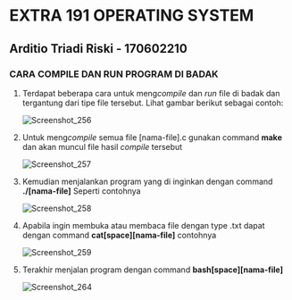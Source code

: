 # EXTRA 191 OPERATING SYSTEM

## Arditio Triadi Riski - 170602210

### CARA COMPILE DAN RUN PROGRAM DI BADAK

1. Terdapat beberapa cara untuk meng*compile* dan *run* file di badak dan tergantung dari tipe file tersebut.
    Lihat gambar berikut sebagai contoh:
    
    ![Screenshot_256](https://user-images.githubusercontent.com/51958728/60413637-d2604100-9bff-11e9-9a3d-83b5f75058a7.png)

2. Untuk meng*compile* semua file [nama-file].c gunakan command **make** dan akan muncul file hasil *compile* tersebut

    ![Screenshot_257](https://user-images.githubusercontent.com/51958728/60413800-5fa39580-9c00-11e9-90dd-6cb0c79a0ef5.png)

3. Kemudian menjalankan program yang di inginkan dengan command **./[nama-file]** Seperti contohnya

    ![Screenshot_258](https://user-images.githubusercontent.com/51958728/60414032-27e91d80-9c01-11e9-8f6e-c98ed163b94a.png)

4. Apabila ingin membuka atau membaca file dengan type .txt dapat dengan command **cat[space][nama-file]** contohnya

    ![Screenshot_259](https://user-images.githubusercontent.com/51958728/60414389-36840480-9c02-11e9-9b69-abcd1d1d13ed.png)

5. Terakhir menjalan program dengan command **bash[space][nama-file]**

    ![Screenshot_264](https://user-images.githubusercontent.com/51958728/60415007-1f461680-9c04-11e9-9e6a-3e1f67a4d4c9.png)